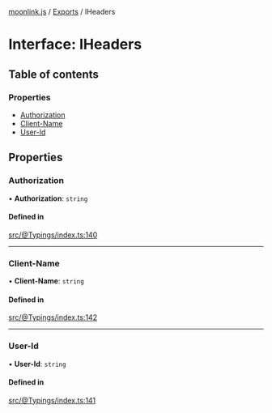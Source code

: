 [moonlink.js](../README.md) / [Exports](../modules.md) / IHeaders

# Interface: IHeaders

## Table of contents

### Properties

- [Authorization](IHeaders.md#authorization)
- [Client-Name](IHeaders.md#client-name)
- [User-Id](IHeaders.md#user-id)

## Properties

### Authorization

• **Authorization**: `string`

#### Defined in

[src/@Typings/index.ts:140](https://github.com/Ecliptia/moonlink.js/blob/150c8e5/src/@Typings/index.ts#L140)

___

### Client-Name

• **Client-Name**: `string`

#### Defined in

[src/@Typings/index.ts:142](https://github.com/Ecliptia/moonlink.js/blob/150c8e5/src/@Typings/index.ts#L142)

___

### User-Id

• **User-Id**: `string`

#### Defined in

[src/@Typings/index.ts:141](https://github.com/Ecliptia/moonlink.js/blob/150c8e5/src/@Typings/index.ts#L141)
